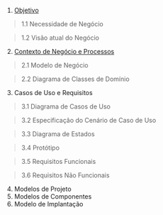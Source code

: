 1. [Objetivo](https://github.com/agleizer/EngSoft_Proj/wiki/1.-Objetivo)
> 1.1 Necessidade de Negócio

> 1.2 Visão atual do Negócio

2. [Contexto de Negócio e Processos](https://github.com/agleizer/EngSoft_Proj/wiki/2.-Contexto-de-Neg%C3%B3cio-e-Processos)
> 2.1 Modelo de Negócio

> 2.2 Diagrama de Classes de Domínio

3. Casos de Uso e Requisitos
> 3.1 Diagrama de Casos de Uso

> 3.2 Especificação do Cenário de Caso de Uso

> 3.3 Diagrama de Estados

> 3.4 Protótipo

> 3.5 Requisitos Funcionais

> 3.6 Requisitos Não Funcionais

4. Modelos de Projeto
5. Modelos de Componentes
6. Modelo de Implantação